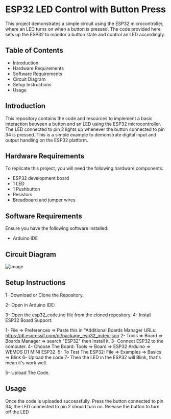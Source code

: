 # ESP32 LED Control with Button Press
This project demonstrates a simple circuit using the ESP32 microcontroller, where an LED turns on when a button is pressed. The code provided here sets up the ESP32 to monitor a button state and control an LED accordingly.

## Table of Contents
- Introduction
- Hardware Requirements
- Software Requirements
- Circuit Diagram
- Setup Instructions
- Usage

## Introduction
This repository contains the code and resources to implement a basic interaction between a button and an LED using the ESP32 microcontroller. The LED connected to pin 2 lights up whenever the button connected to pin 34 is pressed. This is a simple example to demonstrate digital input and output handling on the ESP32 platform.

## Hardware Requirements
To replicate this project, you will need the following hardware components:

- ESP32 development board
- 1 LED
- 1 Pushbutton
- Resistors
- Breadboard and jumper wires

## Software Requirements
Ensure you have the following software installed:

- Arduino IDE

## Circuit Diagram
![image](https://github.com/Mjd0001/simple_esp32_circuit/assets/105239889/78d88e4a-4ec3-4535-b597-4fb3b999951f)

## Setup Instructions
1- Download or Clone the Repository.

2- Open in Arduino IDE:

3- Open the esp32_code.ino file from the cloned repository.
4- Install ESP32 Board Support:

1- File => Preferences => Paste this in "Additional Boards Manager URLs: https://dl.espressif.com/dl/package_esp32_index.json
2- Tools => Board => Boards Manager => search "ESP32" then Install it.
3- Connect ESP32 to the computer.
4- Choose The Board: Tools => Board => ESP32 Arduino => WEMOS D1 MINI ESP32.
5- To Test The ESP32: File => Examples => Basics => Blink
6- Upload the code
7- Then the LED in the ESP32 will Blink, that's mean it's work well.

5- Upload The Code.

## Usage
Once the code is uploaded successfully. Press the button connected to pin 34; the LED connected to pin 2 should turn on.
Release the button to turn off the LED
